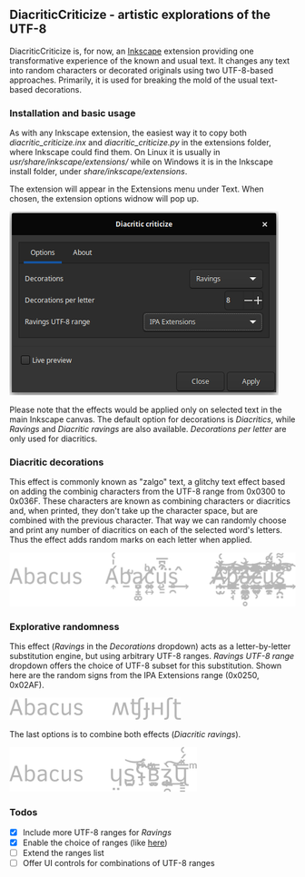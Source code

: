 ## DiacriticCriticize - artistic explorations of the UTF-8

DiacriticCriticize is, for now, an [Inkscape](https://inkscape.org/en/) extension providing one transformative experience 
of the known and usual text. It changes any text into random characters or decorated originals using two UTF-8-based approaches.
Primarily, it is  used for breaking the mold of the usual text-based decorations.

### Installation and basic usage

As with any Inkscape extension, the easiest way it to copy both *diacritic_criticize.inx* and *diacritic_criticize.py* in the
extensions folder, where Inkscape could find them. On Linux it is usually in *usr/share/inkscape/extensions/* while on 
Windows it is in the Inkscape install folder, under *share/inkscape/extensions*.

The extension will appear in the Extensions menu under Text. When chosen, the extension options widnow will pop up.

![DiacrtitcExtrension pop-up](./resources/diacriticextension.png)

Please note that the effects would be applied only on selected text in the main Inkscape canvas. The default option for
decorations is *Diacritics*, while *Ravings* and *Diacritic ravings* are also available. *Decorations per letter* are only
used for diacritics.

### Diacritic decorations
This effect is commonly known as "zalgo" text, a glitchy text effect based on adding the combinig characters from the UTF-8 range 
from 0x0300 to 0x036F. These characters are known as combining characters or diacritics and, when printed, they don't take up the character
space, but are combined with the previous character. That way we can randomly choose and print any number of diacritics on
each of the selected word's letters. Thus the effect adds random marks on each letter when applied.

![DiacrticDecorations](./resources/diacritics.png)


### Explorative randomness
This effect (*Ravings* in the *Decorations* dropdown) acts as a letter-by-letter substitution engine, but using arbitrary 
UTF-8 ranges. *Ravings UTF-8 range* dropdown offers the choice of UTF-8 subset for this substitution. Shown here are the random signs from
the IPA Extensions range (0x0250, 0x02AF).

![RavingDecorations](./resources/ravings.png)

The last options is to combine both effects (*Diacritic ravings*).

![RavingDiacritics](./resources/diaravings.png)

### Todos

- [x] Include more UTF-8 ranges for *Ravings*
- [x] Enable the choice of ranges (like [here](https://www.utf8-chartable.de/unicode-utf8-table.pl))
- [ ] Extend the ranges list
- [ ] Offer UI controls for combinations of UTF-8 ranges 
